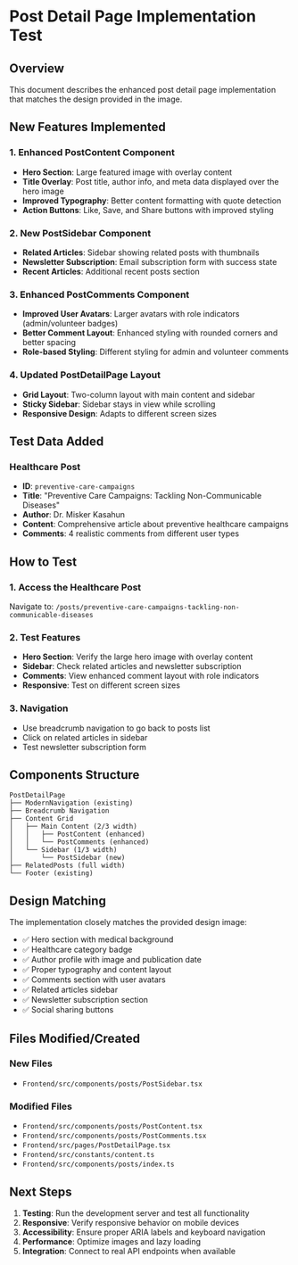 # Post Detail Page Implementation Test

## Overview
This document describes the enhanced post detail page implementation that matches the design provided in the image.

## New Features Implemented

### 1. Enhanced PostContent Component
- **Hero Section**: Large featured image with overlay content
- **Title Overlay**: Post title, author info, and meta data displayed over the hero image
- **Improved Typography**: Better content formatting with quote detection
- **Action Buttons**: Like, Save, and Share buttons with improved styling

### 2. New PostSidebar Component
- **Related Articles**: Sidebar showing related posts with thumbnails
- **Newsletter Subscription**: Email subscription form with success state
- **Recent Articles**: Additional recent posts section

### 3. Enhanced PostComments Component
- **Improved User Avatars**: Larger avatars with role indicators (admin/volunteer badges)
- **Better Comment Layout**: Enhanced styling with rounded corners and better spacing
- **Role-based Styling**: Different styling for admin and volunteer comments

### 4. Updated PostDetailPage Layout
- **Grid Layout**: Two-column layout with main content and sidebar
- **Sticky Sidebar**: Sidebar stays in view while scrolling
- **Responsive Design**: Adapts to different screen sizes

## Test Data Added

### Healthcare Post
- **ID**: `preventive-care-campaigns`
- **Title**: "Preventive Care Campaigns: Tackling Non-Communicable Diseases"
- **Author**: Dr. Misker Kasahun
- **Content**: Comprehensive article about preventive healthcare campaigns
- **Comments**: 4 realistic comments from different user types

## How to Test

### 1. Access the Healthcare Post
Navigate to: `/posts/preventive-care-campaigns-tackling-non-communicable-diseases`

### 2. Test Features
- **Hero Section**: Verify the large hero image with overlay content
- **Sidebar**: Check related articles and newsletter subscription
- **Comments**: View enhanced comment layout with role indicators
- **Responsive**: Test on different screen sizes

### 3. Navigation
- Use breadcrumb navigation to go back to posts list
- Click on related articles in sidebar
- Test newsletter subscription form

## Components Structure

```
PostDetailPage
├── ModernNavigation (existing)
├── Breadcrumb Navigation
├── Content Grid
│   ├── Main Content (2/3 width)
│   │   ├── PostContent (enhanced)
│   │   └── PostComments (enhanced)
│   └── Sidebar (1/3 width)
│       └── PostSidebar (new)
├── RelatedPosts (full width)
└── Footer (existing)
```

## Design Matching

The implementation closely matches the provided design image:
- ✅ Hero section with medical background
- ✅ Healthcare category badge
- ✅ Author profile with image and publication date
- ✅ Proper typography and content layout
- ✅ Comments section with user avatars
- ✅ Related articles sidebar
- ✅ Newsletter subscription section
- ✅ Social sharing buttons

## Files Modified/Created

### New Files
- `Frontend/src/components/posts/PostSidebar.tsx`

### Modified Files
- `Frontend/src/components/posts/PostContent.tsx`
- `Frontend/src/components/posts/PostComments.tsx`
- `Frontend/src/pages/PostDetailPage.tsx`
- `Frontend/src/constants/content.ts`
- `Frontend/src/components/posts/index.ts`

## Next Steps

1. **Testing**: Run the development server and test all functionality
2. **Responsive**: Verify responsive behavior on mobile devices
3. **Accessibility**: Ensure proper ARIA labels and keyboard navigation
4. **Performance**: Optimize images and lazy loading
5. **Integration**: Connect to real API endpoints when available
